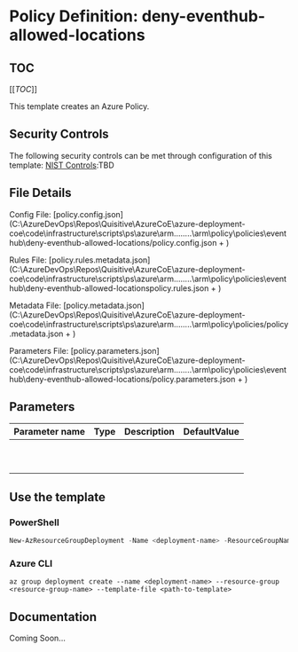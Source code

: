 # Policy Definition: deny-eventhub-allowed-locations

## TOC

[[_TOC_]]


This template creates an Azure Policy.

## Security Controls

The following security controls can be met through configuration of this template:
      [NIST Controls](security-controls.md):TBD

## File Details

Config File: [policy.config.json](C:\AzureDevOps\Repos\Quisitive\AzureCoE\azure-deployment-coe\code\infrastructure\scripts\ps\azure\arm\..\..\..\..\arm\policy\policies\eventhub\deny-eventhub-allowed-locations/policy.config.json + )

Rules File: [policy.rules.metadata.json](C:\AzureDevOps\Repos\Quisitive\AzureCoE\azure-deployment-coe\code\infrastructure\scripts\ps\azure\arm\..\..\..\..\arm\policy\policies\eventhub\deny-eventhub-allowed-locationspolicy.rules.json + )

Metadata File: [policy.metadata.json](C:\AzureDevOps\Repos\Quisitive\AzureCoE\azure-deployment-coe\code\infrastructure\scripts\ps\azure\arm\..\..\..\..\arm\policy\policies/policy.metadata.json + )

Parameters File: [policy.parameters.json](C:\AzureDevOps\Repos\Quisitive\AzureCoE\azure-deployment-coe\code\infrastructure\scripts\ps\azure\arm\..\..\..\..\arm\policy\policies\eventhub\deny-eventhub-allowed-locations/policy.parameters.json + )

## Parameters

Parameter name | Type | Description | DefaultValue
-------------- | ---- | ----------- | ------------
               |      |             |
               |      |             |
               |      |             |
               |      |             |
               |      |             |
               |      |             |
               |      |             |
               |      |             |
               |      |             |
               |      |             |

## Use the template

### PowerShell

```powershell
New-AzResourceGroupDeployment -Name <deployment-name> -ResourceGroupName <resource-group-name> -TemplateFile <path-to-template>
```

### Azure CLI

```text
az group deployment create --name <deployment-name> --resource-group <resource-group-name> --template-file <path-to-template>
```

## Documentation

Coming Soon...
